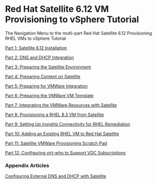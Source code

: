 # Red Hat Satellite 6.12 VM Provisioning to vSphere Tutorial  

The Navigation Menu to the mutli-part Red Hat Satellite 6.12 Provisioning RHEL VMs to vSphere Tutorial  

[Part 1: Satellite 6.12 Installation](https://github.com/pslucas0212/Part-1-Satellite-612-Installation/blob/main/README.md)

[Part 2: DNS and DHCP Integration](https://github.com/pslucas0212/Part-2-Satellite-612-External-Services/blob/main/README.md)

[Part 3: Preparing the Satellite Environment](https://github.com/pslucas0212/Part-3-Red-Hat-Satellite-612-Preparing-the-Satellite-Environment-)  

[Part 4: Preparing Content on Satellite](https://github.com/pslucas0212/Part-4-Red-Hat-Satellite-6.12-Preparing-Content-on-Satellite)  

[Part 5: Preparing for VMWare Integration]()

[Part 6: Preparing the VMWare VM Template]()

[Part 7: Integrating the VMWare Resources with Satellite]()

[Part 8: Provisioning a RHEL 8.3 VM from Satellite]()

[Part 9: Setting Up Insights Connectivity for RHEL Remediation]()

[Part 10: Adding an Existing RHEL VM to Red Hat Satellite]()

[Part 11: Satellite VMWare Provisioning Scratch Pad]()  

[Part 12: Configuring virt-who to Support VDC Subscriptions]()


### Appendix Articles
[Configuring External DNS and DHCP with Satellite](https://github.com/pslucas0212/Configuring-External-DNS-and-DHCP-for-Satellite/blob/main/README.md)
  

